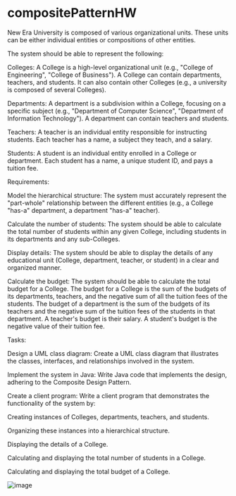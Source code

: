 # compositePatternHW

New Era University is composed of various organizational units. These units can be either individual entities or compositions of other entities.

The system should be able to represent the following:

Colleges: A College is a high-level organizational unit (e.g., "College of Engineering", "College of Business"). A College can contain departments, teachers, and students. It can also contain other Colleges (e.g., a university is composed of several Colleges).

Departments: A department is a subdivision within a College, focusing on a specific subject (e.g., "Department of Computer Science", "Department of Information Technology"). A department can contain teachers and students.

Teachers: A teacher is an individual entity responsible for instructing students. Each teacher has a name, a subject they teach, and a salary.

Students: A student is an individual entity enrolled in a College or department. Each student has a name, a unique student ID, and pays a tuition fee.

Requirements:

Model the hierarchical structure: The system must accurately represent the "part-whole" relationship between the different entities (e.g., a College "has-a" department, a department "has-a" teacher).

Calculate the number of students: The system should be able to calculate the total number of students within any given College, including students in its departments and any sub-Colleges.

Display details: The system should be able to display the details of any educational unit (College, department, teacher, or student) in a clear and organized manner.

Calculate the budget: The system should be able to calculate the total budget for a College. The budget for a College is the sum of the budgets of its departments, teachers, and the negative sum of all the tuition fees of the students. The budget of a department is the sum of the budgets of its teachers and the negative sum of the tuition fees of the students in that department. A teacher's budget is their salary. A student's budget is the negative value of their tuition fee.

Tasks:

Design a UML class diagram: Create a UML class diagram that illustrates the classes, interfaces, and relationships involved in the system.

Implement the system in Java: Write Java code that implements the design, adhering to the Composite Design Pattern.

Create a client program: Write a client program that demonstrates the functionality of the system by:

Creating instances of Colleges, departments, teachers, and students.

Organizing these instances into a hierarchical structure.

Displaying the details of a College.

Calculating and displaying the total number of students in a College.

Calculating and displaying the total budget of a College.





![image](https://github.com/user-attachments/assets/10cf6521-afe5-42b2-bc12-03a79c09856f)


